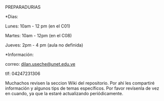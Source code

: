 PREPARADURIAS

*Dias:

Lunes: 10am - 12 pm (en el C01) 

Martes: 10am - 12pm (en el C08)

Jueves: 2pm - 4 pm (aula no definida)


*Información:

correo: dilan.useche@unet.edu.ve

tlf: 04247231306


Muchachos revisen la seccion Wiki del repositorio. Por ahí les compartiré información y algunos tips de temas específicos. Por favor revísenla de vez en cuando, ya que la estaré actualizando periódicamente.
